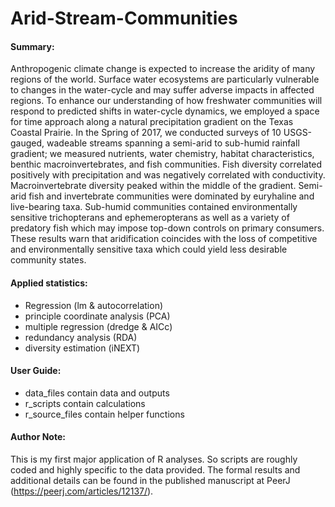 # Arid-Stream-Communities

#### Summary:
Anthropogenic climate change is expected to increase the aridity of many regions of the world. Surface water ecosystems are particularly vulnerable to changes in the water-cycle and may suffer adverse impacts in affected regions. To enhance our understanding of how freshwater communities will respond to predicted shifts in water-cycle dynamics, we employed a space for time approach along a natural precipitation gradient on the Texas Coastal Prairie. In the Spring of 2017, we conducted surveys of 10 USGS-gauged, wadeable streams spanning a semi-arid to sub-humid rainfall gradient; we measured nutrients, water chemistry, habitat characteristics, benthic macroinvertebrates, and fish communities. Fish diversity correlated positively with precipitation and was negatively correlated with conductivity. Macroinvertebrate diversity peaked within the middle of the gradient. Semi-arid fish and invertebrate communities were dominated by euryhaline and live-bearing taxa. Sub-humid communities contained environmentally sensitive trichopterans and ephemeropterans as well as a variety of predatory fish which may impose top-down controls on primary consumers. These results warn that aridification coincides with the loss of competitive and environmentally sensitive taxa which could yield less desirable community states.

#### Applied statistics:
- Regression (lm & autocorrelation)
- principle coordinate analysis (PCA)
- multiple regression (dredge & AICc)
- redundancy analysis (RDA)
- diversity estimation (iNEXT)

#### User Guide:
- data_files contain data and outputs
- r_scripts contain calculations
- r_source_files contain helper functions

#### Author Note: 
This is my first major application of R analyses. So scripts are roughly coded and highly specific to the data provided. The formal results and additional details can be found in the published manuscript at PeerJ (https://peerj.com/articles/12137/).
